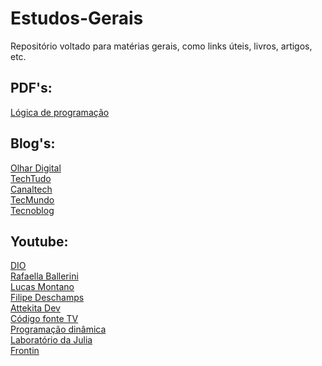 # Estudos-Gerais
Repositório voltado para matérias gerais, como links úteis, livros, artigos, etc.

## PDF's:
[Lógica de programação](https://drive.google.com/drive/folders/1TZR-svyzU4XBAObAsmru0My9xE3uTbwO?usp=sharing)

## Blog's:
[Olhar Digital](https://olhardigital.com.br/) <br>
[TechTudo](https://www.techtudo.com.br/) <br>
[Canaltech](https://canaltech.com.br/) <br>
[TecMundo](https://www.tecmundo.com.br/) <br>
[Tecnoblog](https://tecnoblog.net/) <br>

## Youtube:
[DIO](https://www.youtube.com/c/DigitalInnovationOne) <br>
[Rafaella Ballerini](https://www.youtube.com/c/rafaellaballerini) <br>
[Lucas Montano](https://www.youtube.com/c/LucasMontano) <br>
[Filipe Deschamps](https://www.youtube.com/c/FilipeDeschamps) <br>
[Attekita Dev](https://www.youtube.com/c/AttekitaDev) <br>
[Código fonte TV](https://www.youtube.com/c/codigofontetv) <br>
[Programação dinâmica](https://www.youtube.com/c/Programa%C3%A7%C3%A3oDin%C3%A2mica) <br>
[Laboratório da Julia](https://www.youtube.com/c/Laborat%C3%B3riodaJulia) <br>
[Frontin](https://www.youtube.com/c/FrontInSampaTV) 
